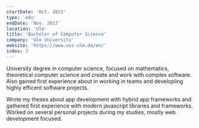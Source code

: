 ```yaml
---
startDate: 'Oct. 2013'
type: 'edu'
endDate: 'Nov. 2017'
location: 'Ulm'
title: 'Bachelor of Computer Science'
company: 'Ulm University'
website: 'https://www.uni-ulm.de/en/'
index: 2
---
```


University degree in computer science, focused on mathematics, theoretical computer science and create and work with complex software.
Also gained first experience about in working in teams and developling highly efficent software projects.

Wrote my theses about app development with hybrid app frameworks and gathered first experience with modern javascript libraries and frameworks. Worked on several personal projects during my studies, mostly web development focused.
